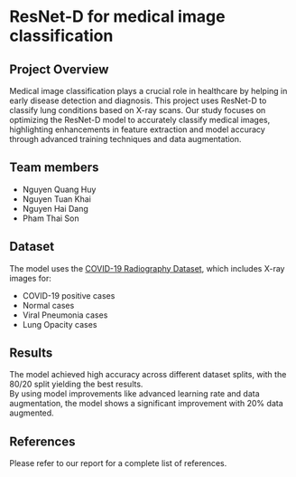 # ResNet-D for medical image classification

## Project Overview
Medical image classification plays a crucial role in healthcare by helping in early disease detection and diagnosis. This project uses ResNet-D to classify lung conditions based on X-ray scans. Our study focuses on optimizing the ResNet-D model to accurately classify medical images, highlighting enhancements in feature extraction and model accuracy through advanced training techniques and data augmentation.

## Team members
- Nguyen Quang Huy
- Nguyen Tuan Khai
- Nguyen Hai Dang
- Pham Thai Son

## Dataset
The model uses the [COVID-19 Radiography Dataset](https://www.kaggle.com/datasets/preetviradiya/covid19-radiography-dataset), which includes X-ray images for:
- COVID-19 positive cases
- Normal cases
- Viral Pneumonia cases
- Lung Opacity cases

## Results
The model achieved high accuracy across different dataset splits, with the 80/20 split yielding the best results.<br>By using model improvements like advanced learning rate and data augmentation, the model shows a significant improvement with 20% data augmented.

## References
Please refer to our report for a complete list of references.


